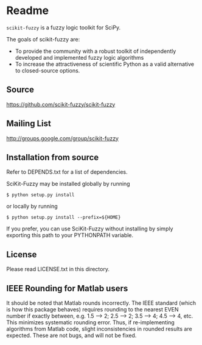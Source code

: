 Readme
======
`scikit-fuzzy` is a fuzzy logic toolkit for SciPy.

The goals of scikit-fuzzy are:
* To provide the community with a robust toolkit of independently developed and implemented fuzzy logic algorithms
* To increase the attractiveness of scientific Python as a valid alternative to closed-source options.

Source
------
https://github.com/scikit-fuzzy/scikit-fuzzy

Mailing List
------------
http://groups.google.com/group/scikit-fuzzy

Installation from source
------------------------
Refer to DEPENDS.txt for a list of dependencies.

SciKit-Fuzzy may be installed globally by running

	$ python setup.py install

or locally by running

	$ python setup.py install --prefix=${HOME}

If you prefer, you can use SciKit-Fuzzy without installing by simply exporting
this path to your PYTHONPATH variable.

License
-------
Please read LICENSE.txt in this directory.

IEEE Rounding for Matlab users
------------------------------
It should be noted that Matlab rounds incorrectly. The IEEE standard (which is
how this package behaves) requires rounding to the nearest EVEN number if
exactly between, e.g. 1.5 --> 2; 2.5 --> 2; 3.5 --> 4; 4.5 --> 4, etc. This
minimizes systematic rounding error. Thus, if re-implementing algorithms from
Matlab code, slight inconsistencies in rounded results are expected. These are
not bugs, and will not be fixed.
